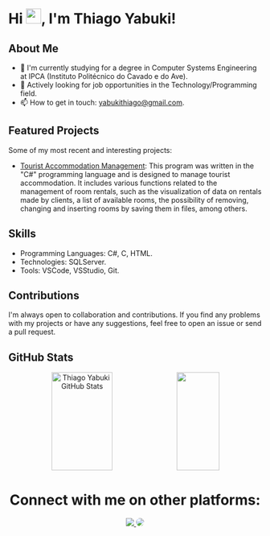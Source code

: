 <h1 align="left">Hi <img src="https://raw.githubusercontent.com/kaueMarques/kaueMarques/master/hi.gif" height="30px">, I'm Thiago Yabuki!</h1>

## About Me
- 🌱 I'm currently studying for a degree in Computer Systems Engineering at IPCA (Instituto Politécnico do Cavado e do Ave).
- 💼 Actively looking for job opportunities in the Technology/Programming field.
- 📫 How to get in touch: yabukithiago@gmail.com.

## Featured Projects

Some of my most recent and interesting projects:

- [Tourist Accommodation Management](https://github.com/yabukithiago/IPCA-Projects/tree/main/Tourist%20Accommodation%20Management): This program was written in the "C#" programming language and is designed to manage tourist accommodation. It includes various functions related to the management of room rentals, such as the visualization of data on rentals made by clients, a list of available rooms, the possibility of removing, changing and inserting rooms by saving them in files, among others.

## Skills

- Programming Languages: C#, C, HTML.
- Technologies: SQLServer.
- Tools: VSCode, VSStudio, Git.

## Contributions

I'm always open to collaboration and contributions. If you find any problems with my projects or have any suggestions, feel free to open an issue or send a pull request.

## GitHub Stats
<div align="center">  
  <img width="49%" height="195px" src="https://github-readme-stats.vercel.app/api?username=yabukithiago&show_icons=true&count_private=true&hide_border=true&title_color=54c83f&icon_color=54c83f&text_color=c9d1d9&bg_color=0d1117" alt="Thiago Yabuki GitHub Stats" /> 
  <img width="41%" height="195px" src="https://github-readme-stats.vercel.app/api/top-langs/?username=yabukithiago&layout=compact&hide_border=true&title_color=54c83f&text_color=c9d1d9&bg_color=0d1117" />
</div>

<div align="center"> 
  <h1>Connect with me on other platforms:</h1>
<a href="https://instagram.com/yabukithiago" target="_blank"><img src="https://img.shields.io/badge/-Instagram-%23E4405F?style=for-the-badge&logo=instagram&logoColor=white"</a>
<a href="https://www.linkedin.com/in/thiago-yabuki/" target="_blank"><img src="https://img.shields.io/badge/-LinkedIn-%230077B5?style=for-the-badge&logo=linkedin&logoColor=white" style="border-radius: 30px" target="_blank"></a> 
 </div>
 
